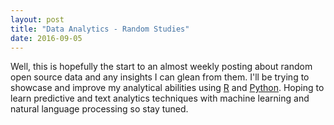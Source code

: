 ```yaml
---
layout: post
title: "Data Analytics - Random Studies"
date: 2016-09-05
---
```


Well, this is hopefully the start to an almost weekly posting about random open source data and any insights I can glean from them. I'll be trying to showcase and improve my analytical abilities using [R](https://www.r-project.org/) and [Python](https://www.python.org/). Hoping to learn predictive and text analytics techniques with machine learning and natural language processing so stay tuned.